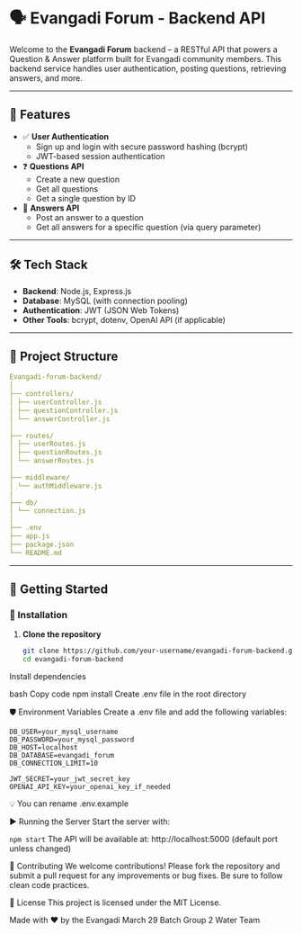 # 🗣️ Evangadi Forum - Backend API

Welcome to the **Evangadi Forum** backend – a RESTful API that powers a Question & Answer platform built for Evangadi community members. This backend service handles user authentication, posting questions, retrieving answers, and more.

---

## 🌟 Features

- ✅ **User Authentication**
  - Sign up and login with secure password hashing (bcrypt)
  - JWT-based session authentication
- ❓ **Questions API**
  - Create a new question
  - Get all questions
  - Get a single question by ID
- 💬 **Answers API**
  - Post an answer to a question
  - Get all answers for a specific question (via query parameter)

---

## 🛠️ Tech Stack

- **Backend**: Node.js, Express.js
- **Database**: MySQL (with connection pooling)
- **Authentication**: JWT (JSON Web Tokens)
- **Other Tools**: bcrypt, dotenv, OpenAI API (if applicable)

---

## 📁 Project Structure

``` yaml
Evangadi-forum-backend/  
│  
├── controllers/  
│ ├── userController.js  
│ ├── questionController.js  
│ └── answerController.js  
│  
├── routes/  
│ ├── userRoutes.js  
│ ├── questionRoutes.js  
│ └── answerRoutes.js  
│  
├── middleware/  
│ └── authMiddleware.js  
│  
├── db/  
│ └── connection.js  
│  
├── .env  
├── app.js  
├── package.json  
└── README.md

```

---

## 🚀 Getting Started

### 🔧 Installation

1. **Clone the repository**
   ```bash
   git clone https://github.com/your-username/evangadi-forum-backend.git
   cd evangadi-forum-backend
Install dependencies

bash
Copy code
npm install
Create .env file in the root directory

🛡️ Environment Variables
Create a .env file and add the following variables:

``` .env
DB_USER=your_mysql_username
DB_PASSWORD=your_mysql_password
DB_HOST=localhost
DB_DATABASE=evangadi_forum
DB_CONNECTION_LIMIT=10

JWT_SECRET=your_jwt_secret_key
OPENAI_API_KEY=your_openai_key_if_needed
```
💡 You can rename .env.example

▶️ Running the Server
Start the server with:


`npm start`
The API will be available at:
http://localhost:5000 (default port unless changed)



🙌 Contributing
We welcome contributions! Please fork the repository and submit a pull request for any improvements or bug fixes. Be sure to follow clean code practices.

📄 License
This project is licensed under the MIT License.

Made with ❤️ by the Evangadi March 29 Batch Group 2 Water Team

